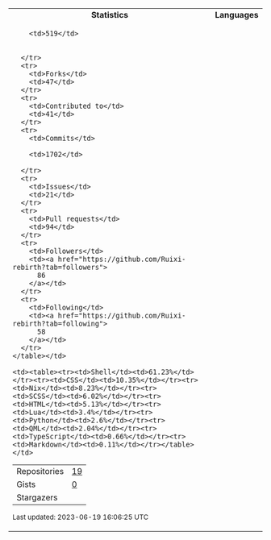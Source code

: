 
<table>
  <tr align="center">
    <td><b>Statistics</b></td>
    <td><b>Languages</b></td>
  </tr>
  <tr valign="top">
    <td><table>
      <tr>
        <td>Repositories</td>
        <td><a href="https://github.com/Ruixi-rebirth?tab=repositories">
          19
        </a></td>
      </tr>
      <tr>
        <td>Gists</td>
        <td><a href="https://gist.github.com/Ruixi-rebirth">
          0
        </a></td>
      </tr>
      <tr>
        <td>Stargazers</td>

        <td>519</td>


      </tr>
      <tr>
        <td>Forks</td>
        <td>47</td>
      </tr>
      <tr>
        <td>Contributed to</td>
        <td>41</td>
      </tr>
      <tr>
        <td>Commits</td>

        <td>1702</td>

      </tr>
      <tr>
        <td>Issues</td>
        <td>21</td>
      </tr>
      <tr>
        <td>Pull requests</td>
        <td>94</td>
      </tr>
      <tr>
        <td>Followers</td>
        <td><a href="https://github.com/Ruixi-rebirth?tab=followers">
          86
        </a></td>
      </tr>
      <tr>
        <td>Following</td>
        <td><a href="https://github.com/Ruixi-rebirth?tab=following">
          58
        </a></td>
      </tr>
    </table></td>

    <td><table><tr><td>Shell</td><td>61.23%</td></tr><tr><td>CSS</td><td>10.35%</td></tr><tr><td>Nix</td><td>8.23%</td></tr><tr><td>SCSS</td><td>6.02%</td></tr><tr><td>HTML</td><td>5.13%</td></tr><tr><td>Lua</td><td>3.4%</td></tr><tr><td>Python</td><td>2.6%</td></tr><tr><td>QML</td><td>2.04%</td></tr><tr><td>TypeScript</td><td>0.66%</td></tr><tr><td>Markdown</td><td>0.11%</td></tr></table></td>
  </tr>
</table>

<sub>Last updated: 2023-06-19 16:06:25 UTC</sub>
